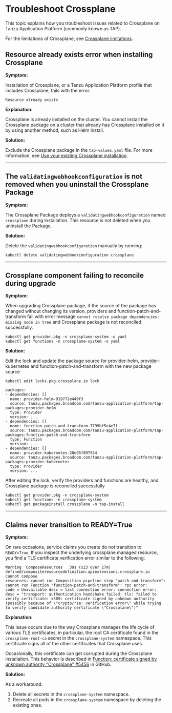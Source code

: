# Troubleshoot Crossplane

This topic explains how you troubleshoot issues related to Crossplane on Tanzu Application Platform
(commonly known as TAP).

For the limitations of Crossplane, see [Crossplane limitations](../reference/known-limitations.hbs.md).

## <a id=“resource-already-exists”></a> Resource already exists error when installing Crossplane

**Symptom:**

Installation of Crossplane, or a Tanzu Application Platform profile that includes Crossplane, fails
with the error:

```console
Resource already exists
```

**Explanation:**

Crossplane is already installed on the cluster. You cannot install the Crossplane package on a cluster
that already has Crossplane installed on it by using another method, such as Helm install.

**Solution:**

Exclude the Crossplane package in the `tap-values.yaml` file.
For more information, see [Use your existing Crossplane installation](./use-existing-crossplane.hbs.md).

---

## <a id="validatingwebhookconfig"></a>The `validatingwebhookconfiguration` is not removed when you uninstall the Crossplane Package

**Symptom:**

The Crossplane Package deploys a `validatingwebhookconfiguration` named `crossplane` during installation.
This resource is not deleted when you uninstall the Package.

**Solution:**

Delete the `validatingwebhookconfiguration` manually by running:

```console
kubectl delete validatingwebhookconfiguration crossplane
```

---

## <a id="upgrade-failing-reconcile"></a>Crossplane component failing to reconcile during upgrade

**Symptom:**

When upgrading Crossplane package, if the source of the package has changed without changing its version, providers and function-patch-and-transform fail with error message `cannot resolve package dependencies: missing node in tree` and Crossplane package is not reconciled successfully.

```console
kubectl get provider.pkg -n crossplane-system -o yaml
kubectl get functions -n crossplane-system -o yaml
```

**Solution:**

Edit the lock and update the package source for provider-helm, provider-kubernetes and function-patch-and-transform with the new package source
```console
kubectl edit locks.pkg.crossplane.io lock

packages:
- dependencies: []
  name: provider-helm-919772e449f3
  source: tanzu.packages.broadcom.com/tanzu-application-platform/tap-packages:provider-helm
  type: Provider
  version: ...
- dependencies: []
  name: function-patch-and-transform-7799bf5e4e7f
  source: tanzu.packages.broadcom.com/tanzu-application-platform/tap-packages:function-patch-and-transform
  type: Function
  version: ...
- dependencies: []
  name: provider-kubernetes-28e95f897554
  source: tanzu.packages.broadcom.com/tanzu-application-platform/tap-packages:provider-kubernetes
  type: Provider
  version: ...
```

After editing the lock, verify the providers and functions are healthy, and Crossplane package is reconciled successfully
```console
kubectl get provider.pkg -n crossplane-system
kubectl get functions -n crossplane-system
kubectl get packageinstall crossplane -n tap-install
```

---

## <a id="tls-verification-error"></a> Claims never transition to READY=True

**Symptom:**

On rare occasions, service claims you create do not transition to `READY=True`.
If you inspect the underlying crossplane managed resource, you find a TLS certificate verification
error similar to the following:

```console
Warning  ComposeResources   39s (x23 over 17m)  defined/compositeresourcedefinition.apiextensions.crossplane.io  cannot compose
resources: cannot run Composition pipeline step "patch-and-transform": cannot run Function "function-patch-and-transform": rpc error:
code = Unavailable desc = last connection error: connection error: desc = "transport: authentication handshake failed: tls: failed to
verify certificate: x509: certificate signed by unknown authority (possibly because of \"crypto/rsa: verification error\" while trying
to verify candidate authority certificate \"Crossplane\")"
```

**Explanation:**

This issue occurs due to the way Crossplane manages the life cycle of various TLS certificates, in particular,
the root CA certificate found in the `crossplane-root-ca` secret in the `crossplane-system` namespace.
This certificate signs all of the other certificates that Crossplane uses.

Occasionally, this certificate can get corrupted during the Crossplane installation.
This behavior is described in [Function: certificate signed by unknown authority "Crossplane" #5456](https://github.com/crossplane/crossplane/issues/5456) in GitHub.

**Solution:**

As a workaround:

1. Delete all secrets in the `crossplane-system` namespace.
1. Recreate all pods in the `crossplane-system` namespace by deleting the existing ones.
